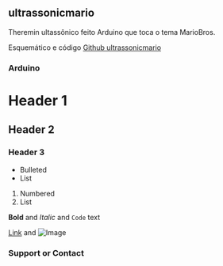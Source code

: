 ## ultrassonicmario

Theremin ultassônico feito Arduino que toca o tema MarioBros.

Esquemático e código [Github ultrassonicmario](https://github.com/santos-hacker-clube/ultrassonicmario)


### Arduino 


# Header 1
## Header 2
### Header 3


- Bulleted
- List

1. Numbered
2. List

**Bold** and _Italic_ and `Code` text

[Link](url) and ![Image](src)


### Support or Contact


